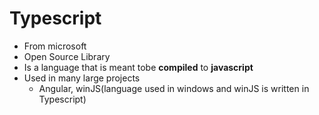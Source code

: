 # Typescript

- From microsoft
- Open Source Library
- Is a language that is meant tobe **compiled** to **javascript**
- Used in many large projects
	- Angular, winJS(language used in windows and winJS is written in Typescript)